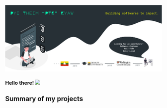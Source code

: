 <img src="https://github.com/ptkpyitheim/ptkpyitheim/blob/master/github_readme_cover.png?raw=true">

### Hello there! <img src="https://www.animatedimages.org/data/media/35/animated-eye-image-0012.gif" width="30px">

## Summary of my projects



<!--
**ptkpyitheim/ptkpyitheim** is a ✨ _special_ ✨ repository because its `README.md` (this file) appears on your GitHub profile.

Here are some ideas to get you started:

- 🔭 I’m currently working on ...
- 🌱 I’m currently learning ...
- 👯 I’m looking to collaborate on ...
- 🤔 I’m looking for help with ...
- 💬 Ask me about ...
- 📫 How to reach me: ...
- 😄 Pronouns: ...
- ⚡ Fun fact: ...
-->
